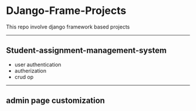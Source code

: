 # DJango-Frame-Projects
This repo involve django framework based projects

---

## Student-assignment-management-system
* user authentication 
* autherization
* crud op
---

## admin page customization
